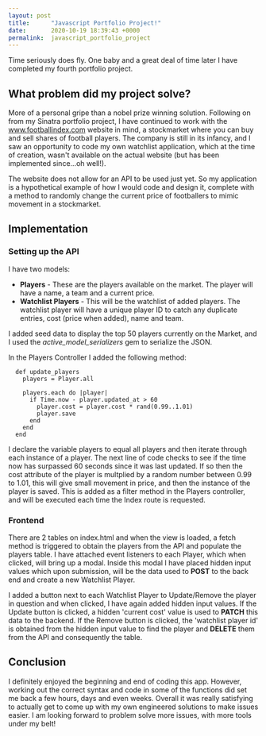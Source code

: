 ```yaml
---
layout: post
title:      "Javascript Portfolio Project!"
date:       2020-10-19 18:39:43 +0000
permalink:  javascript_portfolio_project
---
```



Time seriously does fly. One baby and a great deal of time later I have completed my fourth portfolio project.

## What problem did my project solve?

More of a personal gripe than a nobel prize winning solution. Following on from my Sinatra portfolio project, I have continued to work with the www.footballindex.com website in mind, a stockmarket where you can buy and sell shares of football players. The company is still in its infancy, and I saw an opportunity to code my own watchlist application, which at the time of creation, wasn't available on the actual website (but has been implemented since...oh well!).

The website does not allow for an API to be used just yet. So my application is a hypothetical example of how I would code and design it, complete with a method to randomly change the current price of footballers to mimic movement in a stockmarket.

## Implementation

### Setting up the API

I have two models:

* **Players** - These are the players available on the market. The player will have a name, a team and a current price.
* **Watchlist Players** - This will be the watchlist of added players. The watchlist player will have a unique player ID to catch any duplicate entries, cost (price when added), name and team.

I added seed data to display the top 50 players currently on the Market, and I used the *active_model_serializers* gem to serialize the JSON.

In the Players Controller I added the following method: 
```
  def update_players
    players = Player.all

    players.each do |player|
      if Time.now - player.updated_at > 60
        player.cost = player.cost * rand(0.99..1.01)
        player.save
      end
    end
  end
```

I declare the variable players to equal all players and then iterate through each instance of a player. The next line of code checks to see if the time now has surpassed 60 seconds since it was last updated. If so then the cost attribute of the player is multplied by a random number between 0.99 to 1.01, this will give small movement in price, and then the instance of the player is saved. This is added as a filter method in the Players controller, and will be executed each time the Index route is requested.

### Frontend

There are 2 tables on index.html and when the view is loaded, a fetch method is triggered to obtain the players from the API and populate the players table.  I have attached event listeners to each Player, which when clicked, will bring up a modal. Inside this modal I have placed hidden input values which upon submission, will be the data used to **POST** to the back end and create a new Watchlist Player.

I added a button next to each Watchlist Player to Update/Remove the player in question and when clicked, I have again added hidden input values. If the Update button is clicked, a hidden 'current cost'  value is used to **PATCH** this data to the backend. If the Remove button is clicked, the 'watchlist player id' is obtained from the hidden input value to find the player and **DELETE**  them from the API and consequently the table.

## Conclusion

I definitely enjoyed the beginning and end of coding this app. However, working out the correct syntax and code in some of the functions did set me back a few hours, days and even weeks. Overall it was really satisfying to actually get to come up with my own engineered solutions to make issues easier. I am looking forward to problem solve more issues, with more tools under my belt!
